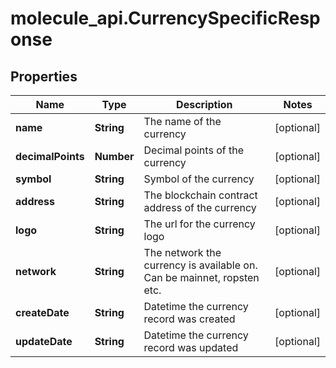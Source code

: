 # molecule_api.CurrencySpecificResponse

## Properties
Name | Type | Description | Notes
------------ | ------------- | ------------- | -------------
**name** | **String** | The name of the currency | [optional] 
**decimalPoints** | **Number** | Decimal points of the currency | [optional] 
**symbol** | **String** | Symbol of the currency | [optional] 
**address** | **String** | The blockchain contract address of the currency | [optional] 
**logo** | **String** | The url for the currency logo | [optional] 
**network** | **String** | The network the currency is available on. Can be mainnet, ropsten etc. | [optional] 
**createDate** | **String** | Datetime the currency record was created | [optional] 
**updateDate** | **String** | Datetime the currency record was updated | [optional] 


